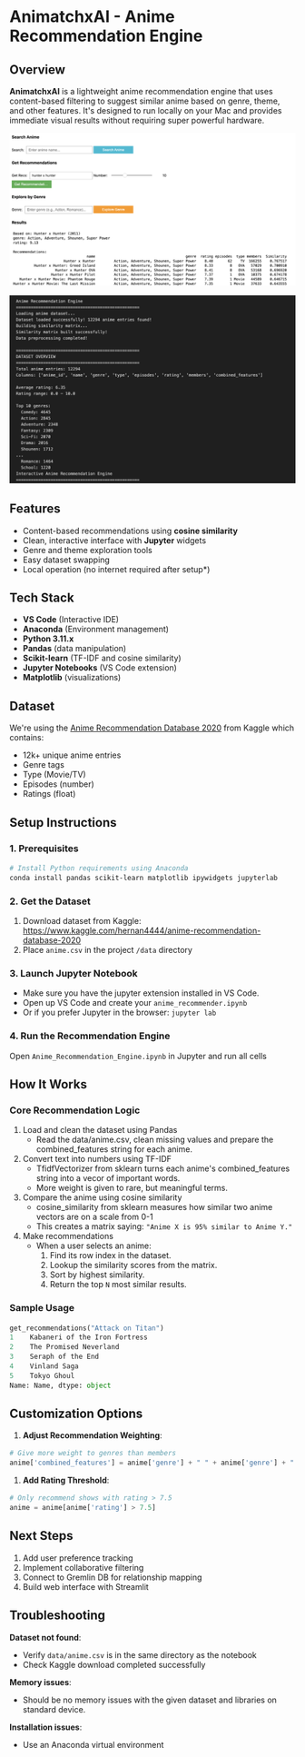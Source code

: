 # AnimatchxAI - Anime Recommendation Engine

## Overview
**AnimatchxAI** is a lightweight anime recommendation engine that uses content-based filtering to suggest similar anime based on genre, theme, and other features. It's designed to run locally on your Mac and provides immediate visual results without requiring super powerful hardware.


![Anime Recommendations Engine Demo](./animatchxai/assets/demo-recommendation-widget.png)

![Anime Recommendations Data Insights](./animatchxai/assets/demo-dataset-overview.png)

## Features
- Content-based recommendations using **cosine similarity**
- Clean, interactive interface with **Jupyter** widgets
- Genre and theme exploration tools
- Easy dataset swapping
- Local operation (no internet required after setup*)

## Tech Stack
- **VS Code** (Interactive IDE)
- **Anaconda** (Environment management)
- **Python 3.11.x**
- **Pandas** (data manipulation)
- **Scikit-learn** (TF-IDF and cosine similarity)
- **Jupyter Notebooks** (VS Code extension)
- **Matplotlib** (visualizations)

## Dataset
We're using the [Anime Recommendation Database 2020](https://www.kaggle.com/datasets/CooperUnion/anime-recommendations-database) from Kaggle which contains:
- 12k+ unique anime entries
- Genre tags
- Type (Movie/TV)
- Episodes (number)
- Ratings (float)

## Setup Instructions

### 1. Prerequisites
```bash
# Install Python requirements using Anaconda
conda install pandas scikit-learn matplotlib ipywidgets jupyterlab
```

### 2. Get the Dataset
1. Download dataset from Kaggle:
  https://www.kaggle.com/hernan4444/anime-recommendation-database-2020
2. Place `anime.csv` in the project `/data` directory

### 3. Launch Jupyter Notebook
- Make sure you have the jupyter extension installed in VS Code.
- Open up VS Code and create your  `anime_recommender.ipynb`
- Or if you prefer Jupyter in the browser: `jupyter lab`

### 4. Run the Recommendation Engine
Open `Anime_Recommendation_Engine.ipynb` in Jupyter and run all cells

## How It Works

### Core Recommendation Logic

1. Load and clean the dataset using Pandas
    - Read the data/anime.csv, clean missing values and prepare the combined_features string for each anime.
1. Convert text into numbers using TF-IDF
    - TfidfVectorizer from sklearn turns each anime's combined_features string into a vecor of important words.
    - More weight is given to rare, but meaningful terms.
1. Compare the anime using cosine similarity
    - cosine_similarity from sklearn measures how similar two anime vectors are on a scale from 0-1
    - This creates a matrix saying: `"Anime X is 95% similar to Anime Y."`
1. Make recommendations
    - When a user selects an anime:
        1. Find its row index in the dataset.
        1. Lookup the similarity scores from the matrix.
        1. Sort by highest similarity.
        1. Return the top `N` most similar results.


### Sample Usage
```python
get_recommendations("Attack on Titan")
1    Kabaneri of the Iron Fortress
2    The Promised Neverland
3    Seraph of the End
4    Vinland Saga
5    Tokyo Ghoul
Name: Name, dtype: object
```

## Customization Options

1. **Adjust Recommendation Weighting**:
```python
# Give more weight to genres than members
anime['combined_features'] = anime['genre'] + " " + anime['genre'] + " " + anime['members']
```

1. **Add Rating Threshold**:
```python
# Only recommend shows with rating > 7.5
anime = anime[anime['rating'] > 7.5]
```


## Next Steps
1. Add user preference tracking
2. Implement collaborative filtering
3. Connect to Gremlin DB for relationship mapping
4. Build web interface with Streamlit

## Troubleshooting
**Dataset not found**:
- Verify `data/anime.csv` is in the same directory as the notebook
- Check Kaggle download completed successfully

**Memory issues**:
- Should be no memory issues with the given dataset and libraries on standard device.

**Installation issues**:
- Use an Anaconda virtual environment